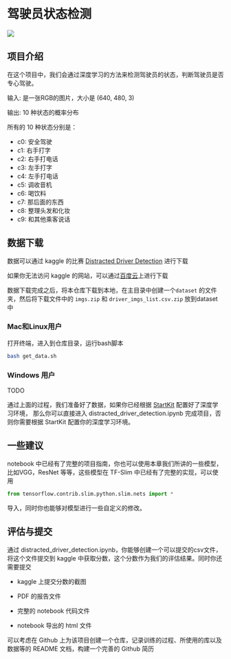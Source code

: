 # 驾驶员状态检测

<img src='https://ws2.sinaimg.cn/large/006tNc79ly1fp5cj5xwf6g30hs0dch1m.gif'>

## 项目介绍

在这个项目中，我们会通过深度学习的方法来检测驾驶员的状态，判断驾驶员是否专心驾驶。

输入: 是一张RGB的图片，大小是 (640, 480, 3)

输出: 10 种状态的概率分布

所有的 10 种状态分别是：

- c0: 安全驾驶
- c1: 右手打字
- c2: 右手打电话
- c3: 左手打字
- c4: 左手打电话
- c5: 调收音机
- c6: 喝饮料
- c7: 那后面的东西
- c8: 整理头发和化妆
- c9: 和其他乘客说话



## 数据下载

数据可以通过 kaggle 的比赛 [Distracted Driver Detection](https://www.kaggle.com/c/state-farm-distracted-driver-detection/data) 进行下载

如果你无法访问 kaggle 的网站，可以通过[百度云](https://pan.baidu.com/s/1BvFjIDkwFgM7B5vvzK3EsA)上进行下载

数据下载完成之后，将本仓库下载到本地，在主目录中创建一个`dataset` 的文件夹，然后将下载文件中的 `imgs.zip` 和 `driver_imgs_list.csv.zip` 放到dataset 中

### Mac和Linux用户

打开终端，进入到仓库目录，运行bash脚本

```bash
bash get_data.sh
```



### Windows 用户

TODO



通过上面的过程，我们准备好了数据，如果你已经根据 [StartKit](https://github.com/sharedeeply/DeepLearning-StartKit) 配置好了深度学习环境， 那么你可以直接进入 distracted_driver_detection.ipynb 完成项目，否则你需要根据 StartKit 配置你的深度学习环境。



## 一些建议

notebook 中已经有了完整的项目指南，你也可以使用本章我们所讲的一些模型，比如VGG，ResNet 等等，这些模型在 TF-Slim 中已经有了完整的实现，可以使用
```python 
from tensorflow.contrib.slim.python.slim.nets import *
```
导入，同时你也能够对模型进行一些自定义的修改。



## 评估与提交

通过 distracted_driver_detection.ipynb，你能够创建一个可以提交的csv文件，将这个文件提交到 kaggle 中获取分数，这个分数作为我们的评估结果。同时你还需要提交

- kaggle 上提交分数的截图


- PDF 的报告文件
- 完整的 notebook 代码文件
- notebook 导出的 html 文件

可以考虑在 Github 上为该项目创建一个仓库，记录训练的过程、所使用的库以及数据等的 README 文档，构建一个完善的 Github 简历
